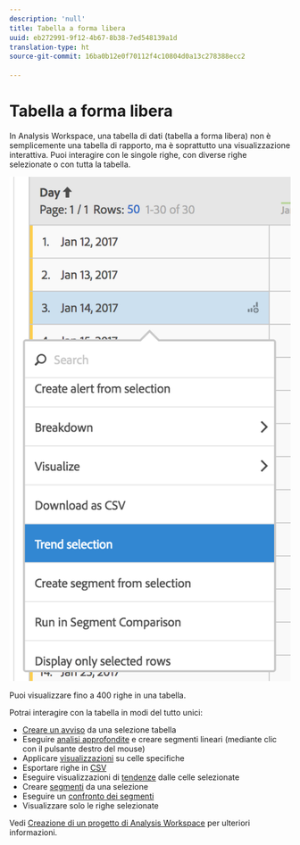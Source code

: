 ```yaml
---
description: 'null'
title: Tabella a forma libera
uuid: eb272991-9f12-4b67-8b38-7ed548139a1d
translation-type: ht
source-git-commit: 16ba0b12e0f70112f4c10804d0a13c278388ecc2

---
```



# Tabella a forma libera

In Analysis Workspace, una tabella di dati (tabella a forma libera) non è semplicemente una tabella di rapporto, ma è soprattutto una visualizzazione interattiva. Puoi interagire con le singole righe, con diverse righe selezionate o con tutta la tabella.

![](assets/data-table.png)

Puoi visualizzare fino a 400 righe in una tabella.

Potrai interagire con la tabella in modi del tutto unici:

* [Creare un avviso](/help/components/c-alerts/alert-builder.md) da una selezione tabella
* Eseguire [analisi approfondite](/help/analyze/analysis-workspace/components/dimensions/t-breakdown-fa.md) e creare segmenti lineari (mediante clic con il pulsante destro del mouse)
* Applicare [visualizzazioni](/help/analyze/analysis-workspace/visualizations/freeform-analysis-visualizations.md) su celle specifiche
* Esportare righe in [CSV](/help/analyze/analysis-workspace/curate-share/download-send.md)
* Eseguire visualizzazioni di [tendenze](/help/analyze/analysis-workspace/analysis-workspace-features.md#section_34930C967C104C2B9092BA8DCF2BF81A) dalle celle selezionate
* Creare [segmenti](/help/analyze/analysis-workspace/components/t-freeform-project-segment.md) da una selezione
* Eseguire un [confronto dei segmenti](/help/analyze/analysis-workspace/c-panels/c-segment-comparison/segment-comparison.md)
* Visualizzare solo le righe selezionate

Vedi [Creazione di un progetto di Analysis Workspace](/help/analyze/analysis-workspace/build-workspace-project/t-freeform-project.md) per ulteriori informazioni.
